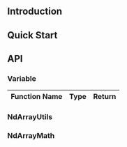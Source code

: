 ## Introduction

## Quick Start

## API

### Variable
|Function Name |Type |Return |
|---           |---  |---    |

### NdArrayUtils


### NdArrayMath


